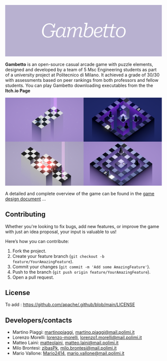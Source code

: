 ![](Images/BannerCropped.png)

**Gambetto** is an open-source casual arcade game with puzzle elements, designed and developed by a team of 5 Msc Engineering students as part of a university project at Politecnico di Milano. 
It achieved a grade of 30/30 with assessments based on peer rankings from both professors and fellow students. You can play Gambetto downloading executables from the the **Itch.io Page**

![](Images/4screenshots.png)

A detailed and complete overview of the game can be found in the [game design document](game%20design%20document.md) ... 

## Contributing

Whether you're looking to fix bugs, add new features, or improve the game with just an idea proposal, your input is valuable to us!

Here’s how you can contribute:
1. Fork the project.
2. Create your feature branch (`git checkout -b feature/YourAmazingFeature`).
3. Commit your changes (`git commit -m 'Add some AmazingFeature'`).
4. Push to the branch (`git push origin feature/YourAmazingFeature`).
5. Open a pull request.

## License

To add : https://github.com/apache/.github/blob/main/LICENSE

## Developers/contacts

- Martino Piaggi: [martinopiaggi](https://github.com/martinopiaggi), martino.piaggi@mail.polimi.it
- Lorenzo Morelli: [lorenzo-morelli](https://github.com/lorenzo-morelli), lorenzo1.morelli@mail.polimi.it
- Matteo Laini: [matteolaini](https://github.com/matteolaini), matteo.laini@mail.polimi.it
- Milo Brontesi: [zibasPk](https://github.com/zibasPk), milo.brontesi@mail.polimi.it
- Mario Vallone: [Mario2414](https://github.com/Mario2414), mario.vallone@mail.polimi.it


